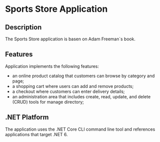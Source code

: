 # Sports Store Application

## Description

The Sports Store application is basen on Adam Freeman`s book.

## Features

Application implements the following features:
- an online product catalog that customers can browse by category and page;
- a shopping cart where users can add and remove products;
- a checkout where customers can enter delivery details;
- an administration area that includes create, read, update, and delete (CRUD) tools for manage directory;

## .NET Platform
The application uses the .NET Core CLI command line tool and references applications that target .NET 6.
